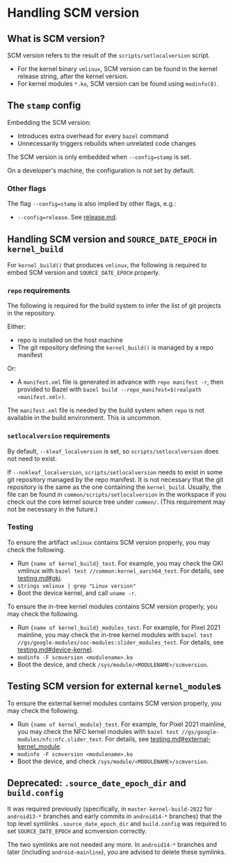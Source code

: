 # Handling SCM version

## What is SCM version?

SCM version refers to the result of the `scripts/setlocalversion` script.

- For the kernel binary `vmlinux`, SCM version can be found in the kernel
  release string, after the kernel version.
- For kernel modules `*.ko`, SCM version can be found using `modinfo(8)`.

## The `stamp` config

Embedding the SCM version:
- Introduces extra overhead for every `bazel` command
- Unnecessarily triggers rebuilds when unrelated code changes

The SCM version is only embedded when `--config=stamp` is set.

On a developer's machine, the configuration is not set by default.

### Other flags

The flag `--config=stamp` is also implied by other flags, e.g.:

* `--config=release`. See [release.md](release.md).

## Handling SCM version and `SOURCE_DATE_EPOCH` in `kernel_build`

For `kernel_build()` that produces `vmlinux`, the following is required to embed
SCM version and `SOURCE_DATE_EPOCH` properly.

### `repo` requirements

The following is required for the build system to infer the list of git projects
in the repository.

Either:

- repo is installed on the host machine
- The git repository defining the `kernel_build()` is managed by a repo manifest

Or:

- A `manifest.xml` file is generated in advance with
  `repo manifest -r`, then provided to
  Bazel with `bazel build --repo_manifest=$(realpath <manifest.xml>)`.

The `manifest.xml` file is needed by the build system when `repo` is not available
in the build environment. This is uncommon.

### `setlocalversion` requirements

By default, `--kleaf_localversion` is set, so `scripts/setlocalversion` does
not need to exist.

If `--nokleaf_localversion`,
`scripts/setlocalversion` needs to exist in some git repository managed by the
repo manifest. It is not necessary that the git repository is the same as the
one containing the `kernel_build`. Usually, the file can be found in
`common/scripts/setlocalversion` in the workspace if you check out the core
kernel source tree under `common/`. (This requirement may not be necessary in
the future.)

### Testing

To ensure the artifact `vmlinux` contains SCM version properly, you may check
the following.

- Run `{name of kernel_build}_test`. For example, you may check the GKI vmlinux
  with `bazel test //common:kernel_aarch64_test`. For details, see
  [testing.md#gki](testing.md#gki).
- `strings vmlinux | grep "Linux version"`
- Boot the device kernel, and call `uname -r`.

To ensure the in-tree kernel modules contains SCM version properly, you may
check the following.

- Run `{name of kernel_build}_modules_test`. For example, for Pixel 2021
  mainline, you may check the in-tree kernel modules with
  `bazel test //gs/google-modules/soc-modules:slider_modules_test`. For details,
  see [testing.md#device-kernel](testing.md#device-kernel).
- `modinfo -F scmversion <modulename>.ko`
- Boot the device, and check `/sys/module/<MODULENAME>/scmversion`.

## Testing SCM version for external `kernel_module`s

To ensure the external kernel modules contains SCM version properly, you may
check the following.

- Run `{name of kernel_module}_test`. For example, for Pixel 2021 mainline, you
  may check the NFC kernel modules with
  `bazel test //gs/google-modules/nfc:nfc.slider_test`. For details,
  see [testing.md#external-kernel_module](testing.md#external-kernel_module).
- `modinfo -F scmversion <modulename>.ko`
- Boot the device, and check `/sys/module/<MODULENAME>/scmversion`.

## Deprecated: `.source_date_epoch_dir` and `build.config`

It was required previously (specifically, in `master-kernel-build-2022` for
`android13-*` branches and early commits in `android14-*` branches) that
the top level symlinks `.source_date_epoch_dir` and `build.config` was required
to set `SOURCE_DATE_EPOCH` and scmversion correctly.

The two symlinks are not needed any more. In `android14-*` branches and later
(including `android-mainline`), you are advised to delete these symlinks.
